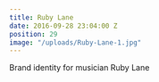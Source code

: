 ```yaml
---
title: Ruby Lane
date: 2016-09-28 23:04:00 Z
position: 29
image: "/uploads/Ruby-Lane-1.jpg"
---
```


Brand identity for musician Ruby Lane
